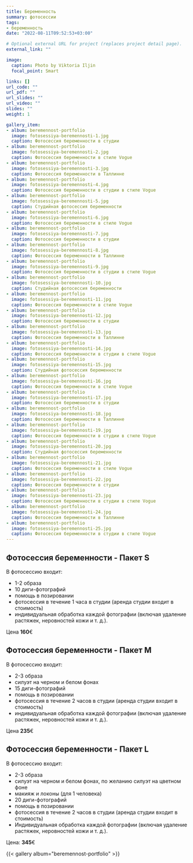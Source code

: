 ```yaml
---
title: Беременность 
summary: фотосессии
tags:
- беременность
date: "2022-08-11T09:52:53+03:00"

# Optional external URL for project (replaces project detail page).
external_link: ""

image:
  caption: Photo by Viktoria Iljin
  focal_point: Smart

links: []
url_code: ""
url_pdf: ""
url_slides: ""
url_video: ""
slides: ""
weight: 1

gallery_item:
- album: beremennost-portfolio
  image: fotosessiya-beremennosti-1.jpg
  caption: Фотосессия беременности в студии 
- album: beremennost-portfolio
  image: fotosessiya-beremennosti-2.jpg
  caption: Фотосессия беременности в стиле Vogue
- album: beremennost-portfolio
  image: fotosessiya-beremennosti-3.jpg
  caption: Фотосессия беременности в Таллинне
- album: beremennost-portfolio
  image: fotosessiya-beremennosti-4.jpg
  caption: Фотосессия беременности в студии в стиле Vogue
- album: beremennost-portfolio
  image: fotosessiya-beremennosti-5.jpg
  caption: Студийная фотосессия беременности
- album: beremennost-portfolio
  image: fotosessiya-beremennosti-6.jpg
  caption: Фотосессия беременности в стиле Vogue
- album: beremennost-portfolio
  image: fotosessiya-beremennosti-7.jpg
  caption: Фотосессия беременности в студии
- album: beremennost-portfolio
  image: fotosessiya-beremennosti-8.jpg
  caption: Фотосессия беременности в Таллинне
- album: beremennost-portfolio
  image: fotosessiya-beremennosti-9.jpg
  caption: Фотосессия беременности в студии в стиле Vogue
- album: beremennost-portfolio
  image: fotosessiya-beremennosti-10.jpg
  caption: Студийная фотосессия беременности
- album: beremennost-portfolio
  image: fotosessiya-beremennosti-11.jpg
  caption: Фотосессия беременности в стиле Vogue
- album: beremennost-portfolio
  image: fotosessiya-beremennosti-12.jpg
  caption: Фотосессия беременности в студии
- album: beremennost-portfolio
  image: fotosessiya-beremennosti-13.jpg
  caption: Фотосессия беременности в Таллинне
- album: beremennost-portfolio
  image: fotosessiya-beremennosti-14.jpg
  caption: Фотосессия беременности в студии в стиле Vogue
- album: beremennost-portfolio
  image: fotosessiya-beremennosti-15.jpg
  caption: Студийная фотосессия беременности
- album: beremennost-portfolio
  image: fotosessiya-beremennosti-16.jpg
  caption: Фотосессия беременности в стиле Vogue
- album: beremennost-portfolio
  image: fotosessiya-beremennosti-17.jpg
  caption: Фотосессия беременности в студии
- album: beremennost-portfolio
  image: fotosessiya-beremennosti-18.jpg
  caption: Фотосессия беременности в Таллинне
- album: beremennost-portfolio
  image: fotosessiya-beremennosti-19.jpg
  caption: Фотосессия беременности в студии в стиле Vogue
- album: beremennost-portfolio
  image: fotosessiya-beremennosti-20.jpg
  caption: Студийная фотосессия беременности
- album: beremennost-portfolio
  image: fotosessiya-beremennosti-21.jpg
  caption: Фотосессия беременности в стиле Vogue  
- album: beremennost-portfolio
  image: fotosessiya-beremennosti-22.jpg
  caption: Фотосессия беременности в студии 
- album: beremennost-portfolio
  image: fotosessiya-beremennosti-23.jpg
  caption: Фотосессия беременности в студии в стиле Vogue 
- album: beremennost-portfolio
  image: fotosessiya-beremennosti-24.jpg
  caption: Фотосессия беременности в Таллинне
- album: beremennost-portfolio
  image: fotosessiya-beremennosti-25.jpg
  caption: Фотосессия беременности в студии в стиле Vogue
---
```

## Фотосессия беременности - Пакет S

В фотосессию входит:
* 1-2 образа 
* 10 диги-фотографий 
* помощь в позировании
* фотосессия в течение 1 часа в студии (аренда студии входит в стоимость) 
* индивидуальная обработка каждой фотографии (включая удаление растяжек, неровностей кожи и т. д.).

Цена **160**€

## Фотосессия беременности - Пакет M

В фотосессию входит:
* 2-3 образа 
* силуэт на черном и белом фонах
* 15 диги-фотографий 
* помощь в позировании
* фотосессия в течение 2 часов в студии (аренда студии входит в стоимость) 
* индивидуальная обработка каждой фотографии (включая удаление растяжек, неровностей кожи и т. д.).

Цена **235**€

## Фотосессия беременности - Пакет L

В фотосессию входит:
* 2-3 образа 
* силуэт на черном и белом фонах, по желанию силуэт на цветном фоне
* макияж и локоны (для 1 человека)
* 20 диги-фотографий
* помощь в позировании
* фотосессия в течение 2 часов в студии (аренда студии входит в стоимость) 
* Индивидуальная обработка каждой фотографии (включая удаление растяжек, неровностей кожи и т. д.).

Цена: **345**€

{{< gallery album="beremennost-portfolio" >}}